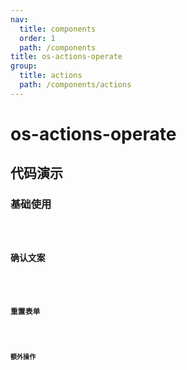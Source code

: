 ```yaml
---
nav:
  title: components
  order: 1
  path: /components
title: os-actions-operate
group:
  title: actions
  path: /components/actions
---
```


# os-actions-operate

## 代码演示

### 基础使用

<code src="../demos/actions/operate/simple.tsx" />

### 确认文案

<code src="../demos/actions/operate/alert.tsx" />

### 重置表单

<code src="../demos/actions/operate/reset-form.tsx" />

### 额外操作

<code src="../demos/actions/operate/actions.tsx" />

<API exports='["ActionsOperateSettings", "ActionsOperateRequests"]' src="../actions/operate.tsx"></API>
